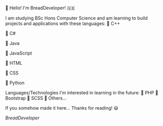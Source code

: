 👋 Hello! I'm BreadDeveloper! 🇬🇧

I am studying BSc Hons Computer Science and am learning to build projects and applications with these languages:
  🔹 C++
  
  🔹 C#
  
  🔹 Java
  
  🔹 JavaScript
  
  🔹 HTML
  
  🔹 CSS
  
  🔹 Python
  
  
Languages/Technologies I'm interested in learning in the future:
  🔹 PHP
  🔹 Bootstrap
  🔹 SCSS
  🔹 Others...
  
If you somehow made it here... Thanks for reading! 😃

*BreadDeveloper* 
